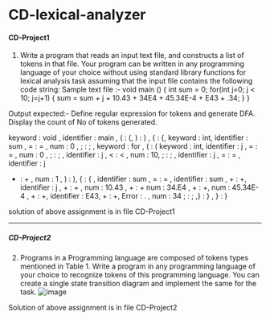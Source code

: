 # CD-lexical-analyzer
#### CD-Project1
1.	Write a program that reads an input text file, and constructs a list of tokens in that file.
Your program can be written in any programming language of your choice without using standard library functions for lexical
analysis task assuming that the input file contains the following code string:
Sample text file :-
void main () 
{ int sum = 0; 
for(int j=0; j < 10; j=j+1) 
{ sum = sum + j + 10.43 + 34E4 + 45.34E-4 + E43 + .34; }
 }

Output expected:- Define regular expression for tokens and generate DFA. Display the count of No of tokens generated.

keyword : void  ,       identifier : main ,   ( : (,     ) : ) ,  { : {,   keyword : int,   identifier : sum  ,  = : =  ,  num : 0 ,   ; : ; ,  keyword : for ,  ( : ( 
keyword : int,  identifier : j   ,  = : =    , num : 0   , ; : ;   , identifier : j  ,  < : < ,   num : 10,     ; : ; ,    identifier : j   ,   = : =    , identifier : j 
+ : +   , num : 1 ,   ) : ),    { : { ,     identifier : sum ,   = : =  ,  identifier : sum ,     + : +,     identifier : j   ,  + : +   ,   num : 10.43  ,    + : + 
num : 34.E4   , + : +,   num : 45.34E-4  ,  + : +,    identifier : E43,    + : +,     Error : . ,  num : 34    ; : ;    ,} : } ,   } : }

solution of above assignment is in file CD-Project1

------------------------------------------------------------------------------------------------------------------------------------------------------------------------

##### CD-Project2
2.	Programs in a Programming language are composed of tokens types mentioned in Table 1. 
Write a program in any programming language of your choice to recognize tokens of this programming language. 
You can create a single state transition diagram and implement the same for the task.
![image](https://user-images.githubusercontent.com/98473808/199791070-b32d17fb-17fd-441f-9f77-a9915c9c8449.png)


Solution of above assignment is in file CD-Project2

